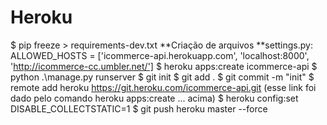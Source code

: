 # Heroku
$ pip freeze > requirements-dev.txt
**Criação de arquivos
**settings.py: ALLOWED_HOSTS = ['icommerce-api.herokuapp.com', 'localhost:8000', 'http://icommerce-cc.umbler.net/']
$ heroku apps:create icommerce-api
$ python .\manage.py runserver
$ git init
$ git add .
$ git commit -m "init"
$ remote add heroku https://git.heroku.com/icommerce-api.git (esse link foi dado pelo comando heroku apps:create ... acima)
$ heroku config:set DISABLE_COLLECTSTATIC=1
$ git push heroku master --force
